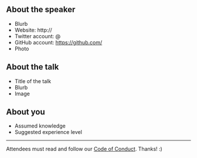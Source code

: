 ## About the speaker

* Blurb
* Website: http://
* Twitter account: @
* GitHub account: https://github.com/
* Photo

## About the talk

* Title of the talk
* Blurb
* Image

## About you

* Assumed knowledge
* Suggested experience level

---

Attendees must read and follow our [Code of Conduct](http://ctfeds.org/code-of-conduct/). Thanks! :)
